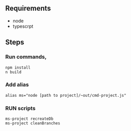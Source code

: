 
## Requirements

- node
- typescrpt 

## Steps

### Run commands, 
```
npm install
n build
```

### Add alias

```
alias ms="node [path to project]/~out/cmd-project.js"
```

### RUN scripts

```
ms-project recreateDb
ms-project cleanBranches
```
